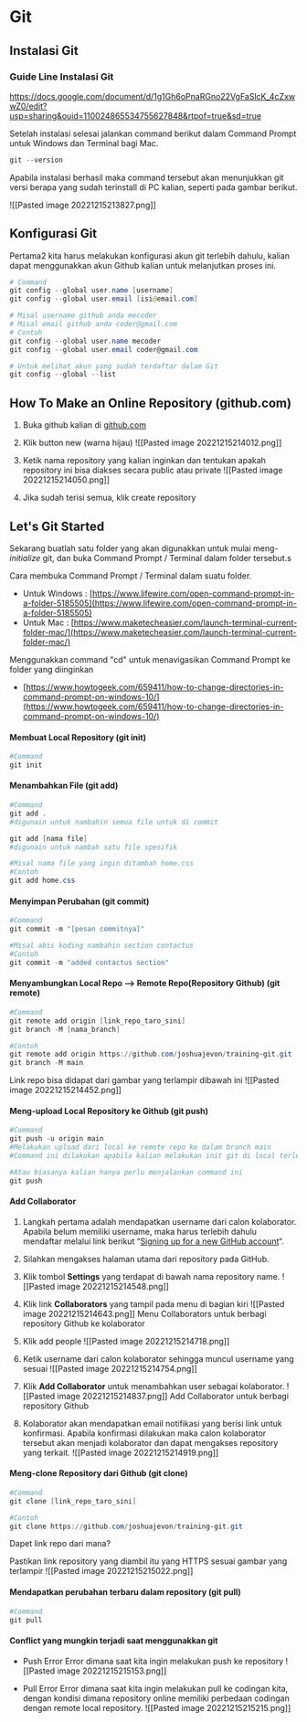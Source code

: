 # Git 

## Instalasi Git

### Guide Line Instalasi Git
https://docs.google.com/document/d/1g1Gh6oPnaRGno22VgFaSlcK_4cZxwwZ0/edit?usp=sharing&ouid=110024865534755627848&rtpof=true&sd=true

Setelah instalasi selesai jalankan command berikut dalam Command Prompt untuk Windows dan Terminal bagi Mac.
```powershell
git --version
```

Apabila instalasi berhasil maka command tersebut akan menunjukkan git versi berapa yang sudah terinstall di PC kalian, seperti pada gambar berikut.

![[Pasted image 20221215213827.png]]

## Konfigurasi Git

Pertama2 kita harus melakukan konfigurasi akun git terlebih dahulu, kalian dapat menggunakkan akun Github kalian untuk melanjutkan proses ini.

```powershell
# Command
git config --global user.name [username] 
git config --global user.email [isi@email.com]

# Misal username github anda mecoder
# Misal email github anda coder@gmail.com
# Contoh
git config --global user.name mecoder
git config --global user.email coder@gmail.com

# Untuk melihat akun yang sudah terdaftar dalam Git
git config --global --list
```

## How To Make an Online Repository (github.com)

1.  Buka github kalian di [github.com](http://github.com)

3.  Klik button new (warna hijau)
	![[Pasted image 20221215214012.png]]

3. Ketik nama repository yang kalian inginkan dan tentukan apakah repository ini bisa diakses secara public atau private
	![[Pasted image 20221215214050.png]]

4. Jika sudah terisi semua, klik create repository

## Let's Git Started
Sekarang buatlah satu folder yang akan digunakkan untuk mulai meng-_initialize_ git, dan buka Command Prompt / Terminal dalam folder tersebut.s

Cara membuka Command Prompt / Terminal dalam suatu folder.

-   Untuk Windows : [](https://www.lifewire.com/open-command-prompt-in-a-folder-5185505)[https://www.lifewire.com/open-command-prompt-in-a-folder-5185505](https://www.lifewire.com/open-command-prompt-in-a-folder-5185505)
-   Untuk Mac : [](https://www.maketecheasier.com/launch-terminal-current-folder-mac/)[https://www.maketecheasier.com/launch-terminal-current-folder-mac/](https://www.maketecheasier.com/launch-terminal-current-folder-mac/)

Menggunakkan command "cd" untuk menavigasikan Command Prompt ke folder yang diinginkan

-   [](https://www.howtogeek.com/659411/how-to-change-directories-in-command-prompt-on-windows-10/)[https://www.howtogeek.com/659411/how-to-change-directories-in-command-prompt-on-windows-10/](https://www.howtogeek.com/659411/how-to-change-directories-in-command-prompt-on-windows-10/)

#### Membuat Local Repository (git init)
```powershell
#Command
git init
```

#### Menambahkan File (git add)
```powershell
#Command
git add .
#digunain untuk nambahin semua file untuk di commit

git add [nama file]
#digunain untuk nambah satu file spesifik

#Misal nama file yang ingin ditambah home.css
#Contoh
git add home.css
```

#### Menyimpan Perubahan (git commit)
```powershell
#Command
git commit -m "[pesan commitnya]"

#Misal abis koding nambahin section contactus
#Contoh
git commit -m "added contactus section"
```

#### Menyambungkan Local Repo —> Remote Repo(Repository Github) (git remote)
```powershell
#Command
git remote add origin [link_repo_taro_sini]
git branch -M [nama_branch]

#Contoh
git remote add origin https://github.com/joshuajevon/training-git.git
git branch -M main
```
Link repo bisa didapat dari gambar yang terlampir dibawah ini
![[Pasted image 20221215214452.png]]

#### Meng-upload Local Repository ke Github (git push)
```powershell
#Command
git push -u origin main
#Melakukan upload dari local ke remote repo ke dalam branch main
#Command ini dilakukan apabila kalian melakukan init git di local terlebih dahulu

#Atau biasanya kalian hanya perlu menjalankan command ini
git push
```

#### Add Collaborator
1.  Langkah pertama adalah mendapatkan username dari calon kolaborator. Apabila belum memiliki username, maka harus terlebih dahulu mendaftar melalui link berikut “[Signing up for a new GitHub account](https://help.github.com/en/articles/signing-up-for-a-new-github-account)“.
    
2.  Silahkan mengakses halaman utama dari repository pada GitHub.
    
3.  Klik tombol **Settings** yang terdapat di bawah nama repository name.
	![[Pasted image 20221215214548.png]]
	
4. Klik link **Collaborators** yang tampil pada menu di bagian kiri
	![[Pasted image 20221215214643.png]]
	Menu Collaborators untuk berbagi repository Github ke kolaborator
	
5. Klik add people
	![[Pasted image 20221215214718.png]]
	
6.  Ketik username dari calon kolaborator sehingga muncul username yang sesuai
	![[Pasted image 20221215214754.png]]
	
7. Klik **Add Collaborator** untuk menambahkan user sebagai kolaborator.
	![[Pasted image 20221215214837.png]]
	Add Collaborator untuk berbagi repository Github
	
8.  Kolaborator akan mendapatkan email notifikasi yang berisi link untuk konfirmasi. Apabila konfirmasi dilakukan maka calon kolaborator tersebut akan menjadi kolaborator dan dapat mengakses repository yang terkait.
	![[Pasted image 20221215214919.png]]
	

#### Meng-clone Repository dari Github (git clone)
```powershell
#Command
git clone [link_repo_taro_sini]

#Contoh
git clone https://github.com/joshuajevon/training-git.git
```
Dapet link repo dari mana?

Pastikan link repository yang diambil itu yang HTTPS sesuai gambar yang terlampir
![[Pasted image 20221215215022.png]]

#### Mendapatkan perubahan terbaru dalam repository (git pull)
```powershell
#Command
git pull
```

#### Conflict yang mungkin terjadi saat menggunakkan git
- Push Error
	Error dimana saat kita ingin melakukan push ke repository
	![[Pasted image 20221215215153.png]]
	
- Pull Error
	Error dimana saat kita ingin melakukan pull ke codingan kita, dengan kondisi dimana repository online memiliki perbedaan codingan dengan remote local repository.
	![[Pasted image 20221215215215.png]]

